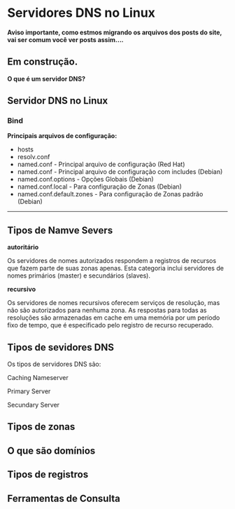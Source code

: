 # Servidores DNS no Linux

**Aviso importante, como estmos migrando os arquivos dos posts do site, vai ser comum você ver posts assim....**

## Em construção.

**O que é um servidor DNS?**

## Servidor DNS no Linux

### Bind 

**Principais arquivos de configuração:**

* hosts 
* resolv.conf
* named.conf - Principal arquivo de configuração (Red Hat)
* named.conf - Principal arquivo de configuração com includes (Debian)
* named.conf.options - Opções Globais (Debian)
* named.conf.local - Para configuração de Zonas (Debian)
* named.conf.default.zones - Para configuração de Zonas padrão (Debian)


---
## Tipos de Namve Severs

**autoritário**

Os servidores de nomes autorizados respondem a registros de recursos que fazem parte de suas zonas apenas. Esta categoria inclui servidores de nomes primários (master) e secundários (slaves).

**recursivo**

Os servidores de nomes recursivos oferecem serviços de resolução, mas não são autorizados para nenhuma zona. As respostas para todas as resoluções são armazenadas em cache em uma memória por um período fixo de tempo, que é especificado pelo registro de recurso recuperado.



## Tipos de sevidores DNS

Os tipos de servidores DNS são:

Caching Nameserver

Primary Server

Secundary Server


## Tipos de zonas


## O que são domínios


## Tipos de registros


## Ferramentas de Consulta
